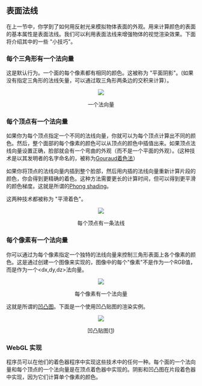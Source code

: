 ## 表面法线

在上一节中，你学到了如何用反射光来模拟物体表面的外观。用来计算颜色的表面的基本属性是表面法线。我们可以利用表面法线来增强物体的视觉渲染效果。下面将介绍其中的一些 "小技巧"。

### 每个三角形有一个法向量

这是默认行为。一个面的每个像素都有相同的颜色。这被称为 "平面阴影"。(如果没有指定三角形的法线矢量，可以通过取三角形两条边的交积来计算）。

<center>
<img src='/3/one_normal_per_face.png' />
<p>一个法向量</p>
</center>

### 每个顶点有一个法向量

如果你为每个顶点指定一个不同的法线向量，你就可以为每个顶点计算出不同的颜色。然后，整个面部的每个像素的颜色可以从顶点的颜色中插值出来。如果顶点法线向量设置正确，脸部就会有一个弯曲的外观（而不是一个平面的外观）。(这种技术是以其发明者的名字命名的，被称为[Gouraud着色法](https://en.wikipedia.org/wiki/Gouraud_shading)）

如果你将顶点的法线向量内插到整个脸部，然后用内插的法线向量重新计算片段的颜色，你会得到更精确的着色。这种方法需要更长的计算时间，但可以得到更平滑的颜色梯度。这就是所谓的[Phong shading](https://en.wikipedia.org/wiki/Phong_shading)。

这两种技术都被称为 "平滑着色"。

<center>
<img src='/3/one_normal_per_vertex.png' />
<p>每个顶点有一条法线</p>
</center>

### 每个像素有一个法向量

你可以通过为每个像素指定一个独特的法线向量来控制三角形表面上各个像素的颜色。这是通过创建一个图像来实现的，图像中的每个"像素"不是作为一个RGB值，而是作为一个\<dx,dy,dz>法向量。

<center>
<img src='/3/one_normal_per_pixel.png'>
<p>每个像素有一个法向量</p>
</center>

这就是所谓的[凹凸图](https://en.wikipedia.org/wiki/Bump_mapping)。下面是一个使用凹凸贴图的渲染实例。

<center>
<img src='/3/bump_map_example.png'>
<p>凹凸贴图(<a href='http://docs.chaosgroup.com/display/VRAY3MAYA/Displacement+Control' target='_blank'>1</a>)</p>
</center>

### WebGL 实现

程序员可以在他们的着色器程序中实现这些技术中的任何一种。每个面的一个法向量和每个顶点的一个法向量是在顶点着色器中实现的。阴影和凹凸图在片段着色器中实现，因为它们计算单个像素的颜色。